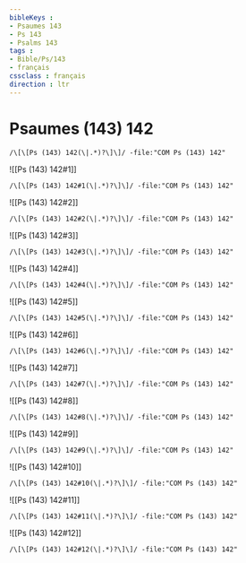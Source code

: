 ```yaml
---
bibleKeys : 
- Psaumes 143
- Ps 143
- Psalms 143
tags : 
- Bible/Ps/143
- français
cssclass : français
direction : ltr
---
```


# Psaumes (143) 142

```query
/\[\[Ps (143) 142(\|.*)?\]\]/ -file:"COM Ps (143) 142"
```



![[Ps (143) 142#1]]

```query
/\[\[Ps (143) 142#1(\|.*)?\]\]/ -file:"COM Ps (143) 142"
```

![[Ps (143) 142#2]]

```query
/\[\[Ps (143) 142#2(\|.*)?\]\]/ -file:"COM Ps (143) 142"
```

![[Ps (143) 142#3]]

```query
/\[\[Ps (143) 142#3(\|.*)?\]\]/ -file:"COM Ps (143) 142"
```

![[Ps (143) 142#4]]

```query
/\[\[Ps (143) 142#4(\|.*)?\]\]/ -file:"COM Ps (143) 142"
```

![[Ps (143) 142#5]]

```query
/\[\[Ps (143) 142#5(\|.*)?\]\]/ -file:"COM Ps (143) 142"
```

![[Ps (143) 142#6]]

```query
/\[\[Ps (143) 142#6(\|.*)?\]\]/ -file:"COM Ps (143) 142"
```

![[Ps (143) 142#7]]

```query
/\[\[Ps (143) 142#7(\|.*)?\]\]/ -file:"COM Ps (143) 142"
```

![[Ps (143) 142#8]]

```query
/\[\[Ps (143) 142#8(\|.*)?\]\]/ -file:"COM Ps (143) 142"
```

![[Ps (143) 142#9]]

```query
/\[\[Ps (143) 142#9(\|.*)?\]\]/ -file:"COM Ps (143) 142"
```

![[Ps (143) 142#10]]

```query
/\[\[Ps (143) 142#10(\|.*)?\]\]/ -file:"COM Ps (143) 142"
```

![[Ps (143) 142#11]]

```query
/\[\[Ps (143) 142#11(\|.*)?\]\]/ -file:"COM Ps (143) 142"
```

![[Ps (143) 142#12]]

```query
/\[\[Ps (143) 142#12(\|.*)?\]\]/ -file:"COM Ps (143) 142"
```

